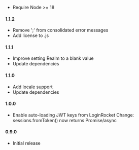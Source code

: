 - Require Node >= 18

#### 1.1.2

- Remove ';' from consolidated error messages
- Add license to .js

#### 1.1.1

- Improve setting Realm to a blank value
- Update dependencies

#### 1.1.0

- Add locale support
- Update dependencies

#### 1.0.0

- Enable auto-loading JWT keys from LoginRocket
  Change: sessions.fromToken() now returns Promise/async

#### 0.9.0

- Initial release
